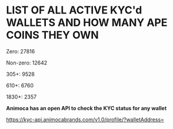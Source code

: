 # LIST OF ALL ACTIVE KYC'd WALLETS AND HOW MANY APE COINS THEY OWN

Zero: 27816

Non-zero: 12642

305+: 9528

610+: 6760

1830+: 2357

**Animoca has an open API to check the KYC status for any wallet**

https://kyc-api.animocabrands.com/v1.0/profile/?walletAddress=
